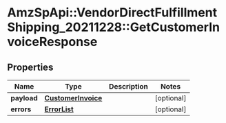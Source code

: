 # AmzSpApi::VendorDirectFulfillmentShipping_20211228::GetCustomerInvoiceResponse

## Properties
Name | Type | Description | Notes
------------ | ------------- | ------------- | -------------
**payload** | [**CustomerInvoice**](CustomerInvoice.md) |  | [optional] 
**errors** | [**ErrorList**](ErrorList.md) |  | [optional] 

